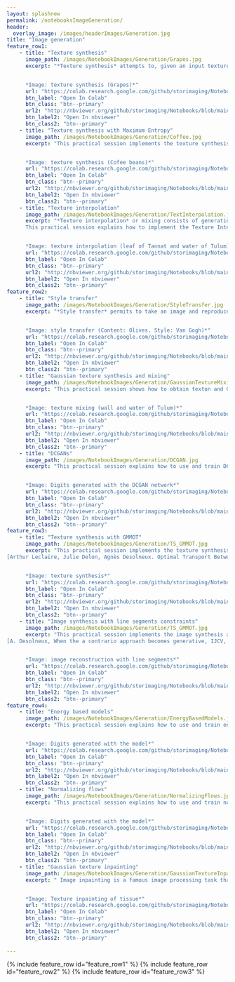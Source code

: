 ```yaml
--- 
layout: splashnew
permalink: /notebooksImageGeneration/
header:
  overlay_image: /images/headerImages/Generation.jpg
title: "Image generation"
feature_row1:
    - title: "Texture synthesis"
      image_path: /images/NotebookImages/Generation/Grapes.jpg  
      excerpt: "*Texture synthesis* attempts to, given an input texture image, produce an output texture image that is both visually similar and pixel-wise different from the input texture. The output image should ideally be perceived as another part of the same large piece of homogeneous material from which the input texture originated. This practical session explains how to implement the Texture Synthesis through optimization based on the algorithm described on [L. Gatys, A. S. Ecker, and M. Bethge. Texture synthesis using convolutional neural networks. In Advances in Neural Information Processing Systems, pages 262–270, 2015. 4](https://arxiv.org/abs/1505.07376).


      *Image: texture synthesis (Grapes)*"
      url: "https://colab.research.google.com/github/storimaging/Notebooks/blob/main/ImageGeneration/CNN_Texture_Synthesis_with_solution.ipynb"
      btn_label: "Open In Colab"
      btn_class: "btn--primary"
      url2: "http://nbviewer.org/github/storimaging/Notebooks/blob/main/ImageGeneration/CNN_Texture_Synthesis_with_solution.ipynb"
      btn_label2: "Open In nbviewer"
      btn_class2: "btn--primary"
    - title: "Texture synthesis with Maximum Entropy"
      image_path: /images/NotebookImages/Generation/Coffee.jpg  
      excerpt: "This practical session implements the texture synthesis algorithm developed on [Maximum entropy methods for texture synthesis: theory and practice,  V. De Bor toli, A. Desolneux, A. Dur mus, B. Galerne, A. Leclaire, SIAM Jour nal on Mathematics of Data Science (SIMODS), 2021](https://arxiv.org/pdf/1912.01691.pdf).


      *Image: texture synthesis (Cofee beans)*"
      url: "https://colab.research.google.com/github/storimaging/Notebooks/blob/main/ImageGeneration/Maximum_entropy_model_for_CNN_texture_synthesis_with_solution.ipynb"
      btn_label: "Open In Colab"
      btn_class: "btn--primary"
      url2: "http://nbviewer.org/github/storimaging/Notebooks/blob/main/ImageGeneration/Maximum_entropy_model_for_CNN_texture_synthesis_with_solution.ipynb"
      btn_label2: "Open In nbviewer"
      btn_class2: "btn--primary"
    - title: "Texture interpolation"
      image_path: /images/NotebookImages/Generation/TextInterpolation.jpg  
      excerpt: "*Texture interpolation* or mixing consists of generating new textures by mixing different examples of textures.     
      This practical session explains how to implement the Texture Interpolation between arbitrary textures based on the algorithm described on [J. Vacher, A. Davila, A. Kohn, and R. Coen-Cagli,Texture interpolation for probingvisual perception, Advances in Neural Information Processing Systems, (2020)](https://arxiv.org/pdf/2006.03698.pdf).


      *Image: texture interpolation (leaf of Tannat and water of Tulum)*"
      url: "https://colab.research.google.com/github/storimaging/Notebooks/blob/main/ImageGeneration/CNN_Texture_Interpolation.ipynb"
      btn_label: "Open In Colab"
      btn_class: "btn--primary"
      url2: "http://nbviewer.org/github/storimaging/Notebooks/blob/main/ImageGeneration/CNN_Texture_Interpolation.ipynb"
      btn_label2: "Open In nbviewer"
      btn_class2: "btn--primary"
feature_row2:
    - title: "Style transfer"
      image_path: /images/NotebookImages/Generation/StyleTransfer.jpg  
      excerpt: "*Style transfer* permits to take an image and reproduce it with a new artistic style. The algorithm takes three images, an input image, a content image, and a style image, and changes the input to resemble the content of the content-image and the artistic style of the style-image. This practical session explains how to implement the Neural style transfer based on the algorithm developed on [L. Gatys, A. Ecker and M. Bethge, Image style transfer using convolutional neural networks, Proc. IEEE Conf. Comput. Vis. Pattern Recognit. (CVPR), pp. 2414-2423, Jun. 2016.](http://www.cv-foundation.org/openaccess/content_cvpr_2016/html/Gatys_Image_Style_Transfer_CVPR_2016_paper.html).


      *Image: style transfer (Content: Olives. Style: Van Gogh)*"
      url: "https://colab.research.google.com/github/storimaging/Notebooks/blob/main/ImageGeneration/Style_Transfer.ipynb"
      btn_label: "Open In Colab"
      btn_class: "btn--primary"
      url2: "http://nbviewer.org/github/storimaging/Notebooks/blob/main/ImageGeneration/Style_Transfer.ipynb"
      btn_label2: "Open In nbviewer"
      btn_class2: "btn--primary"
    - title: "Gaussian texture synthesis and mixing"
      image_path: /images/NotebookImages/Generation/GaussianTextureMixing.jpg
      excerpt: "This practical session shows how to obtain texton and Gaussian synthesis of color and gray textures, as well as texture mixing.


      *Image: texture mixing (wall and water of Tulum)*"
      url: "https://colab.research.google.com/github/storimaging/Notebooks/blob/main/ImageGeneration/Gaussian_texture_synthesis_and_mixing.ipynb"
      btn_label: "Open In Colab"
      btn_class: "btn--primary"
      url2: "http://nbviewer.org/github/storimaging/Notebooks/blob/main/ImageGeneration/Gaussian_texture_synthesis_and_mixing.ipynb"
      btn_label2: "Open In nbviewer"
      btn_class2: "btn--primary"
    - title: "DCGANs"
      image_path: /images/NotebookImages/Generation/DCGAN.jpg
      excerpt: "This practical session explains how to use and train DCGANs as generative models. Specifically, we will use DCGANs to generate images as MNIST digits.


      *Image: Digits generated with the DCGAN network*"
      url: "https://colab.research.google.com/github/storimaging/Notebooks/blob/main/ImageGeneration/DCGAN.ipynb"
      btn_label: "Open In Colab"
      btn_class: "btn--primary"
      url2: "http://nbviewer.org/github/storimaging/Notebooks/blob/main/ImageGeneration/DCGAN.ipynb"
      btn_label2: "Open In nbviewer"
      btn_class2: "btn--primary"
feature_row3:
    - title: "Texture synthesis with GMMOT"
      image_path: /images/NotebookImages/Generation/TS_GMMOT.jpg
      excerpt: "This practical session implements the texture synthesis algorithm developed in
[Arthur Leclaire, Julie Delon, Agnès Desolneux. Optimal Transport Between GMM for multiscale Texture Synthesis. 2022. hal-03613622](https://hal.science/hal-03613622/document)


      *Image: texture synthesis*"
      url: "https://colab.research.google.com/github/storimaging/Notebooks/blob/main/ImageGeneration/Texture_synthesis_with_GMMOT.ipynb"
      btn_label: "Open In Colab"
      btn_class: "btn--primary"
      url2: "http://nbviewer.org/github/storimaging/Notebooks/blob/main/ImageGeneration/Texture_synthesis_with_GMMOT.ipynb"
      btn_label2: "Open In nbviewer"
      btn_class2: "btn--primary"
    - title: "Image synthesis with line segments constraints"
      image_path: /images/NotebookImages/Generation/TS_GMMOT.jpg
      excerpt: "This practical session implements the image synthesis algorithm developed in
[A. Desolneux, When the a contrario approach becomes generative, IJCV, 2016](https://desolneux.perso.math.cnrs.fr/papers/generative_rev.pdf)


      *Image: image reconstruction with line segments*"
      url: "https://colab.research.google.com/github/storimaging/Notebooks/blob/main/ImageGeneration/ImageReconstrutionLineSegments.ipynb"
      btn_label: "Open In Colab"
      btn_class: "btn--primary"
      url2: "http://nbviewer.org/github/storimaging/Notebooks/blob/main/ImageGeneration/ImageReconstrutionLineSegments.ipynb"
      btn_label2: "Open In nbviewer"
      btn_class2: "btn--primary"
feature_row4:
    - title: "Energy based models"
      image_path: /images/NotebookImages/Generation/EnergyBasedModels.jpg 
      excerpt: "This practical session explains how to use and train energy-based models (EBM) as generative models. Specifically, we will use EBM to generate images as MNIST digits.


      *Image: Digits generated with the model*"
      url: "https://colab.research.google.com/github/storimaging/Notebooks/blob/main/ImageGeneration/Energy_based_models.ipynb"
      btn_label: "Open In Colab"
      btn_class: "btn--primary"
      url2: "http://nbviewer.org/github/storimaging/Notebooks/blob/main/ImageGeneration/Energy_based_models.ipynb"
      btn_label2: "Open In nbviewer"
      btn_class2: "btn--primary"
    - title: "Normalizing flows"
      image_path: /images/NotebookImages/Generation/NormalizingFlows.jpg 
      excerpt: "This practical session explains how to use and train normalizing flows (NF) as generative models. Specifically, we will use NF to generate images as MNIST digits.


      *Image: Digits generated with the model*"
      url: "https://colab.research.google.com/github/storimaging/Notebooks/blob/main/ImageGeneration/Normalizing_flows.ipynb"
      btn_label: "Open In Colab"
      btn_class: "btn--primary"
      url2: "http://nbviewer.org/github/storimaging/Notebooks/blob/main/ImageGeneration/Normalizing_flows.ipynb"
      btn_label2: "Open In nbviewer"
      btn_class2: "btn--primary"
    - title: "Gaussian texture inpainting"
      image_path: /images/NotebookImages/Generation/GaussianTextureInpainting.jpg 
      excerpt: " Image inpainting is a famous image processing task that consists in filling missing regions of an image based on the surrounding context. This session explains how to implement texture inpainting using the algorithm developed on [An Algorithm for Gaussian Texture Inpainting (Bruno Galerne, Arthur Leclaire), accepted to Image Processing Online, 2017.](http://www.ipol.im/pub/art/2017/198/)


      *Image: Texture inpainting of tissue*"
      url: "https://colab.research.google.com/github/storimaging/Notebooks/blob/main/ImageGeneration/Gaussian_texture_inpainting.ipynb"
      btn_label: "Open In Colab"
      btn_class: "btn--primary"
      url2: "http://nbviewer.org/github/storimaging/Notebooks/blob/main/ImageGeneration/Gaussian_texture_inpainting.ipynb"
      btn_label2: "Open In nbviewer"
      btn_class2: "btn--primary"
    
---
```


{% include feature_row id="feature_row1" %}
{% include feature_row id="feature_row2" %}
{% include feature_row id="feature_row3" %}
